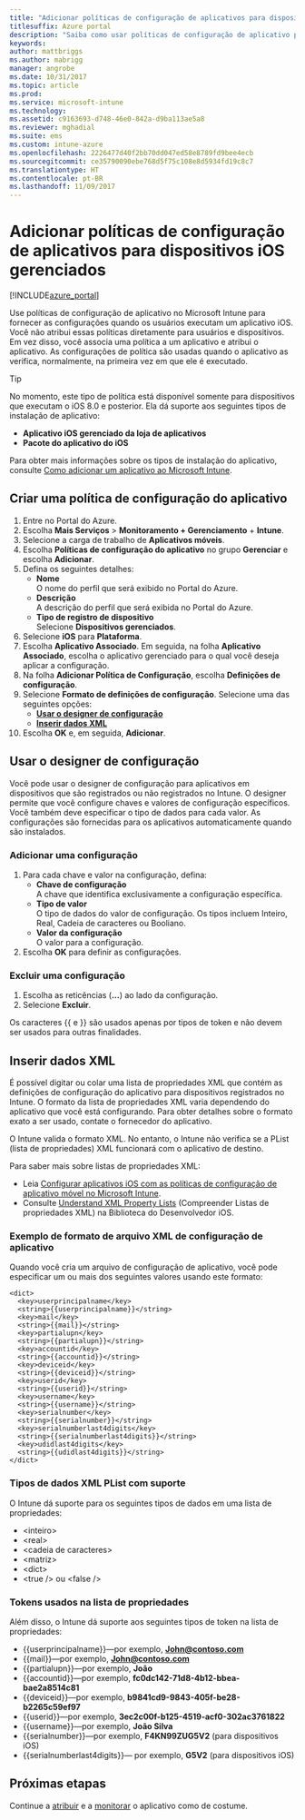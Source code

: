 ```yaml
---
title: "Adicionar políticas de configuração de aplicativos para dispositivos iOS gerenciados | Microsoft Docs"
titlesuffix: Azure portal
description: "Saiba como usar políticas de configuração de aplicativo para fornecer dados de configuração para um aplicativo iOS quando ele é executado."
keywords: 
author: mattbriggs
ms.author: mabrigg
manager: angrobe
ms.date: 10/31/2017
ms.topic: article
ms.prod: 
ms.service: microsoft-intune
ms.technology: 
ms.assetid: c9163693-d748-46e0-842a-d9ba113ae5a8
ms.reviewer: mghadial
ms.suite: ems
ms.custom: intune-azure
ms.openlocfilehash: 2226477d40f2bb70dd047ed58e8789fd9bee4ecb
ms.sourcegitcommit: ce35790090ebe768d5f75c108e8d5934fd19c8c7
ms.translationtype: HT
ms.contentlocale: pt-BR
ms.lasthandoff: 11/09/2017
---
```

# <a name="add-app-configuration-policies-for-managed-ios-devices"></a>Adicionar políticas de configuração de aplicativos para dispositivos iOS gerenciados

[!INCLUDE[azure_portal](./includes/azure_portal.md)]

Use políticas de configuração de aplicativo no Microsoft Intune para fornecer as configurações quando os usuários executam um aplicativo iOS. Você não atribui essas políticas diretamente para usuários e dispositivos. Em vez disso, você associa uma política a um aplicativo e atribui o aplicativo. As configurações de política são usadas quando o aplicativo as verifica, normalmente, na primeira vez em que ele é executado.

> [!TIP]
> No momento, este tipo de política está disponível somente para dispositivos que executam o iOS 8.0 e posterior. Ela dá suporte aos seguintes tipos de instalação de aplicativo:
>
> -   **Aplicativo iOS gerenciado da loja de aplicativos**
> -   **Pacote do aplicativo do iOS**
>
> Para obter mais informações sobre os tipos de instalação do aplicativo, consulte [Como adicionar um aplicativo ao Microsoft Intune](apps-add.md).

## <a name="create-an-app-configuration-policy"></a>Criar uma política de configuração do aplicativo

1. Entre no Portal do Azure.
2. Escolha **Mais Serviços** > **Monitoramento + Gerenciamento** + **Intune**.
3. Selecione a carga de trabalho de **Aplicativos móveis**.
4. Escolha **Políticas de configuração do aplicativo** no grupo **Gerenciar** e escolha **Adicionar**.
5. Defina os seguintes detalhes:
    - **Nome**<br>
      O nome do perfil que será exibido no Portal do Azure.
    - **Descrição**<br>
      A descrição do perfil que será exibida no Portal do Azure.
    - **Tipo de registro de dispositivo**<br>
      Selecione **Dispositivos gerenciados**.
6. Selecione **iOS** para **Plataforma**.
7.  Escolha **Aplicativo Associado**. Em seguida, na folha **Aplicativo Associado**, escolha o aplicativo gerenciado para o qual você deseja aplicar a configuração.
8.  Na folha **Adicionar Política de Configuração**, escolha **Definições de configuração**.
9. Selecione **Formato de definições de configuração**. Selecione uma das seguintes opções:
    - **[Usar o designer de configuração](#Use-the-configuration-designer)**
    - **[Inserir dados XML](#enter-xml-data)**
10. Escolha **OK** e, em seguida, **Adicionar**.

## <a name="use-configuration-designer"></a>Usar o designer de configuração

Você pode usar o designer de configuração para aplicativos em dispositivos que são registrados ou não registrados no Intune. O designer permite que você configure chaves e valores de configuração específicos. Você também deve especificar o tipo de dados para cada valor. As configurações são fornecidas para os aplicativos automaticamente quando são instalados.

### <a name="add-a-setting"></a>Adicionar uma configuração

1. Para cada chave e valor na configuração, defina:
   - **Chave de configuração**<br>
     A chave que identifica exclusivamente a configuração específica.
   - **Tipo de valor**<br>
     O tipo de dados do valor de configuração. Os tipos incluem Inteiro, Real, Cadeia de caracteres ou Booliano.
   - **Valor da configuração**<br>
     O valor para a configuração.
2. Escolha **OK** para definir as configurações.

### <a name="delete-a-setting"></a>Excluir uma configuração

1. Escolha as reticências (**...**) ao lado da configuração.
2. Selecione **Excluir**.

Os caracteres \{\{ e \}\} são usados apenas por tipos de token e não devem ser usados para outras finalidades.

## <a name="enter-xml-data"></a>Inserir dados XML

É possível digitar ou colar uma lista de propriedades XML que contém as definições de configuração do aplicativo para dispositivos registrados no Intune. O formato da lista de propriedades XML varia dependendo do aplicativo que você está configurando. Para obter detalhes sobre o formato exato a ser usado, contate o fornecedor do aplicativo.

O Intune valida o formato XML. No entanto, o Intune não verifica se a PList (lista de propriedades) XML funcionará com o aplicativo de destino.

Para saber mais sobre listas de propriedades XML:

  -  Leia [Configurar aplicativos iOS com as políticas de configuração de aplicativo móvel no Microsoft Intune](/intune-classic/deploy-use/configure-ios-apps-with-mobile-app-configuration-policies-in-microsoft-intune).
  -  Consulte [Understand XML Property Lists](https://developer.apple.com/library/ios/documentation/Cocoa/Conceptual/PropertyLists/UnderstandXMLPlist/UnderstandXMLPlist.html) (Compreender Listas de propriedades XML) na Biblioteca do Desenvolvedor iOS.

### <a name="example-format-for-an-app-configuration-xml-file"></a>Exemplo de formato de arquivo XML de configuração de aplicativo

Quando você cria um arquivo de configuração de aplicativo, você pode especificar um ou mais dos seguintes valores usando este formato:

```
<dict>
  <key>userprincipalname</key>
  <string>{{userprincipalname}}</string>
  <key>mail</key>
  <string>{{mail}}</string>
  <key>partialupn</key>
  <string>{{partialupn}}</string>
  <key>accountid</key>
  <string>{{accountid}}</string>
  <key>deviceid</key>
  <string>{{deviceid}}</string>
  <key>userid</key>
  <string>{{userid}}</string>
  <key>username</key>
  <string>{{username}}</string>
  <key>serialnumber</key>
  <string>{{serialnumber}}</string>
  <key>serialnumberlast4digits</key>
  <string>{{serialnumberlast4digits}}</string>
  <key>udidlast4digits</key>
  <string>{{udidlast4digits}}</string>
</dict>
```
### <a name="supported-xml-plist-data-types"></a>Tipos de dados XML PList com suporte

O Intune dá suporte para os seguintes tipos de dados em uma lista de propriedades:

- &lt;inteiro&gt;
- &lt;real&gt;
- &lt;cadeia de caracteres&gt;
- &lt;matriz&gt;
- &lt;dict&gt;
- &lt;true /&gt; ou &lt;false /&gt;

### <a name="tokens-used-in-the-property-list"></a>Tokens usados na lista de propriedades

Além disso, o Intune dá suporte aos seguintes tipos de token na lista de propriedades:
- \{\{userprincipalname\}\}—por exemplo, **John@contoso.com**
- \{\{mail\}\}—por exemplo, **John@contoso.com**
- \{\{partialupn\}\}—por exemplo, **João**
- \{\{accountid\}\}—por exemplo, **fc0dc142-71d8-4b12-bbea-bae2a8514c81**
- \{\{deviceid\}\}—por exemplo, **b9841cd9-9843-405f-be28-b2265c59ef97**
- \{\{userid\}\}—por exemplo, **3ec2c00f-b125-4519-acf0-302ac3761822**
- \{\{username\}\}—por exemplo, **João Silva**
- \{\{serialnumber\}\}—por exemplo, **F4KN99ZUG5V2** (para dispositivos iOS)
- \{\{serialnumberlast4digits\}\}— por exemplo, **G5V2** (para dispositivos iOS)

## <a name="next-steps"></a>Próximas etapas

Continue a [atribuir](apps-deploy.md) e a [monitorar](apps-monitor.md) o aplicativo como de costume.